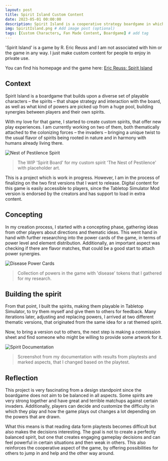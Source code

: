 ```yaml
---
layout: post
title: Spirit Island Custom Content
date: 2023-05-01 00:00:00
description: Spirit Island is a cooperative strategy boardgame in which players are spirits that defend an island against colonizing forces.
img: SpiritIsland.png # Add image post (optional)
tags: [Custom Characters, Fan Made Content, Boardgame] # add tag
---
```

'Spirit Island' is a game by R. Eric Reuss and I am not associated with him or the game in any way. I just make custom content for people to enjoy in private use.

You can find his homepage and the game here: [Eric Reuss: Spirit Island][spiritisland-eric]

## Context
Spirit Island is a boardgame that builds upon a diverse set of playable characters – the spirits – that shape strategy and interaction with the board, as well as what kind of powers are picked up from a huge pool, building synergies between players and their own spirits.

With my love for that game, I started to create custom spirits, that offer new play experiences. I am currently working on two of them, both thematically attached to the colonizing forces – the invaders – bringing a unique twist to the usual flavor of spirits being rooted in nature and in harmony with humans already living there.

![Nest of Pestilence Spirit]({{site.baseurl}}/assets/img/SpiritIsland/The_Nest_of_Pestilence_SpiritBoard.png)
> The WIP 'Spirit Board' for my custom spirit 'The Nest of Pestilence' with placeholder art.

This is a project which is work in progress. However, I am in the process of finalizing on the two first versions that I want to release. Digital content for this game is easily accessible to players, since the Tabletop Simulator Mod version is endorsed by the creators and has support to load in extra content.

## Concepting
In my creation process, I started with a concepting phase, gathering ideas from other players about directions and thematic ideas. This went hand in hand with further researching into the power cards of the game, in terms of power level and element distribution. Additionally, an important aspect was checking if there are flavor matches, that could be a good start to attach power synergies.

![Disease Power Cards]({{site.baseurl}}/assets/img/SpiritIsland/ThematicPowers.png)
> Collection of powers in the game with 'disease' tokens that I gathered for my research.

## Building the spirit
From that point, I built the spirits, making them playable in Tabletop Simulator, to try them myself and give them to others for feedback. Many iterations later, adjusting and replacing powers, I arrived at two different thematic versions, that originated from the same idea for a rat themed spirit.

Now, to bring a version out to others, the next step is making a commission sheet and find someone who might be willing to provide some artwork for it.

![Spirit Documentation]({{site.baseurl}}/assets/img/SpiritIsland/SpiritDocumentation.png)
> Screenshot from my documentation with results from playtests and marked aspects, that I changed based on the playtest.

## Reflection
This project is very fascinating from a design standpoint since the boardgame does not aim to be balanced in all aspects. Some spirits are very strong together and have great and terrible matchups against certain invaders. Additionally, players can decide and customize the difficulty in which they play and how the game plays out changes a lot depending on the powers that are drawn.

What this means is that reading data form playtests becomes difficult but also makes the decisions interesting. The goal is not to create a perfectly balanced spirit, but one that creates engaging gameplay decisions and can feel powerful in certain situations and then weak in others. This also reinforces the cooperative aspect of the game, by offering possibilities for others to jump in and help and the other way around.


[spiritisland-eric]: https://rericreuss.com/game/spirit-island/
